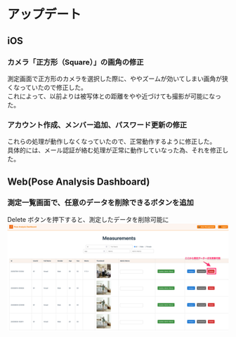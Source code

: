 # アップデート

## iOS

### カメラ「正方形（Square）」の画角の修正

測定画面で正方形のカメラを選択した際に、ややズームが効いてしまい画角が狭くなっていたので修正した。<br>
これによって、以前よりは被写体との距離をやや近づけても撮影が可能になった。

### アカウント作成、メンバー追加、パスワード更新の修正

これらの処理が動作しなくなっていたので、正常動作するように修正した。<br>
具体的には、メール認証が絡む処理が正常に動作していなった為、それを修正した。

## Web(Pose Analysis Dashboard)

### 測定一覧画面で、任意のデータを削除できるボタンを追加

Delete ボタンを押下すると、測定したデータを削除可能に<br>
<img src="../images/delete_measurement.png" width=1000px>

